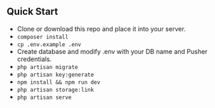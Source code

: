 ## Quick Start

-   Clone or download this repo and place it into your server.
-   `composer install `
-   `cp .env.example .env `
-   Create database and modify .env with your DB name and Pusher credentials.
-   `php artisan migrate `
-   `php artisan key:generate `
-   `npm install && npm run dev `
-   `php artisan storage:link`
-   `php artisan serve `
